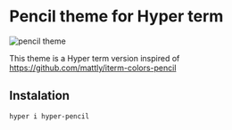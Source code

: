 # Pencil theme for Hyper term

![pencil theme](https://raw.githubusercontent.com/wagnermoschini/hyper-pencil/master/screenshot.png)

This theme is a Hyper term version inspired of https://github.com/mattly/iterm-colors-pencil

## Instalation
```bash
hyper i hyper-pencil
```
